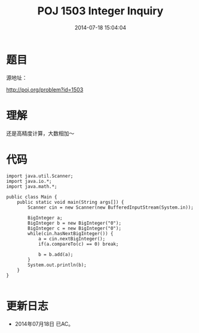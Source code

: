 ﻿---
layout: post
title: POJ 1503 Integer Inquiry
date: 2014-07-18 15:04:04
categories: Exercise
toc: true
---
# 题目
源地址：

http://poj.org/problem?id=1503

# 理解
还是高精度计算，大数相加～

<!-- more -->

# 代码

```
import java.util.Scanner;
import java.io.*;
import java.math.*;

public class Main {
    public static void main(String args[]) {
        Scanner cin = new Scanner(new BufferedInputStream(System.in));

        BigInteger a;
        BigInteger b = new BigInteger("0");
        BigInteger c = new BigInteger("0");
        while(cin.hasNextBigInteger()) {
            a = cin.nextBigInteger();
            if(a.compareTo(c) == 0) break;

            b = b.add(a);
        }
        System.out.println(b);
    }
}


```

# 更新日志
- 2014年07月18日 已AC。